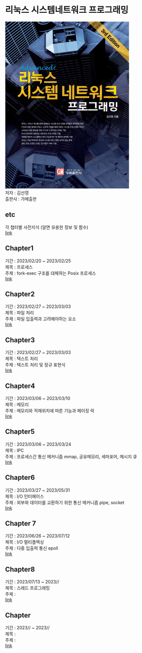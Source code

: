 # 리눅스 시스템네트워크 프로그래밍
![](img/cover.png)  
저자 : 김선영  
출판사 : 가메출판  


## etc
각 챕터별 사전지식 (알면 유용한 정보 및 함수)  
[link](etc.md)  


## Chapter1
기간 : 2023/02/20 ~ 2023/02/25  
제목 : 프로세스  
주제 : fork-exec 구조를 대체하는 Posix 프로세스  
[link](Chapter1/Chapter1%20Process.md)  


## Chapter2
기간 : 2023/02/27 ~ 2023/03/03  
제목 : 파일 처리  
주제 : 파일 입출력과 고려해야하는 요소  
[link](Chapter2/Chapter2%20File.md)  


## Chapter3
기간 : 2023/02/27 ~ 2023/03/03  
제목 : 텍스트 처리  
주제 : 텍스트 처리 및 정규 표현식  
[link](Chapter3/Chapter3%20TextProcessing.md)  


## Chapter4
기간 : 2023/03/06 ~ 2023/03/10  
제목 : 메모리  
주제 : 메모리와 적재위치에 따른 기능과 페이징 락  
[link](Chapter4/Chapter4%20Memory.md)  


## Chapter5
기간 : 2023/03/06 ~ 2023/03/24  
제목 : IPC  
주제 : 프로세스간 통신 메커니즘 mmap, 공유메모리, 세마포어, 메시지 큐  
[link](Chapter5/Chapter5%20IPC.md)  

## Chapter6
기간 : 2023/03/27 ~ 2023/05/31  
제목 : I/O 인터페이스  
주제 : 외부와 데이터를 교환하기 위한 통신 메커니즘 pipe, socket   
[link](Chapter6/Chapter6%20IO%20Interface.md)  

## Chapter 7
기간 : 2023/06/26 ~ 2023/07/12  
제목 : I/O 멀티플렉싱  
주제 : 다중 입출력 통신 epoll  
[link](Chapter7/Chapter7%20IO%20Multiplexing.md)  

## Chapter8
기간 : 2023/07/13 ~ 2023//  
제목 : 스레드 프로그래밍  
주제 :   
[link](Chapter8/Chapter8%20Thread%20Programming.md)  

## Chapter
기간 : 2023// ~ 2023//  
제목 :   
주제 :   
[link](Chapter/)  





<!--
<h1> Title </h1>

<h2> Index </h2>

## sub-title
### function_name
	#include <>
	[function]
**Parameters**
- 

**Return Value**
- 

**Description**  


## h2  
### h3  
**Parameters**  
-   

**Return Value**  
-   

**Description**  
-->
